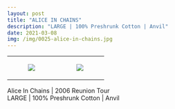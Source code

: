 ```yaml
---
layout: post
title: "ALICE IN CHAINS"
description: "LARGE | 100% Preshrunk Cotton | Anvil"
date: 2021-03-08
img: /img/0025-alice-in-chains.jpg
---
```




<table style="width:100%;"><tr><td style="vertical-align:top;">
      <figure class="tmblr-full" data-orig-height="2048" data-orig-width="1365" data-orig-src="https://concertshirts.netlify.app/shirts/0025/0025-01.jpg"><img src="https://64.media.tumblr.com/d96688fec3cae7ac085105bf327cbf7e/25f4f970f7855160-4a/s540x810/926c6a947d430309e3a4d8578e9afba747c2abb2.jpg" data-orig-height="2048" data-orig-width="1365" data-orig-src="https://concertshirts.netlify.app/shirts/0025/0025-01.jpg"/></figure></td>
    <td style="vertical-align:top;">
      <figure class="tmblr-full" data-orig-height="2048" data-orig-width="1365" data-orig-src="https://concertshirts.netlify.app/shirts/0025/0025-02.jpg"><img src="https://64.media.tumblr.com/b411ce5caf0c284ba1b3501afde06487/25f4f970f7855160-96/s540x810/f2a1b5ba1cb10ba5e3357ad42cd99e3f0d19f3c7.jpg" data-orig-height="2048" data-orig-width="1365" data-orig-src="https://concertshirts.netlify.app/shirts/0025/0025-02.jpg"/></figure></td>
  </tr></table><p>
  Alice In Chains | 2006 Reunion Tour<br/>LARGE | 100% Preshrunk Cotton | Anvil
</p>
